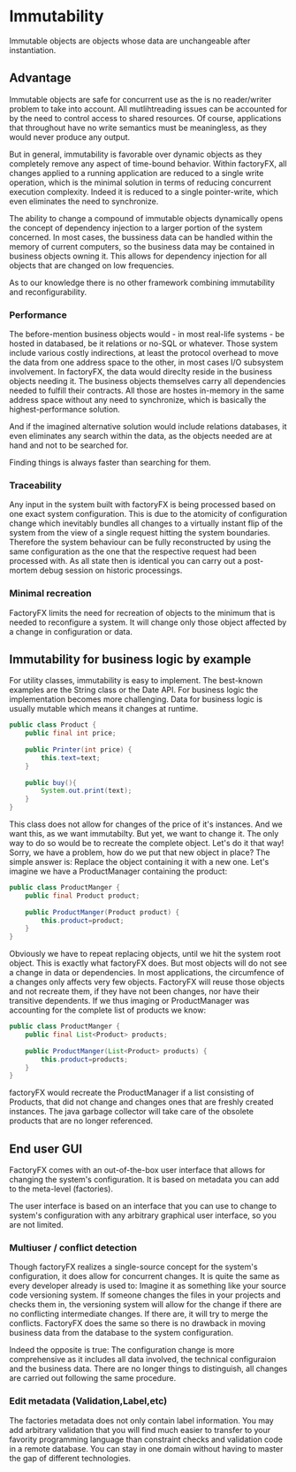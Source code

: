 # Immutability

Immutable objects are objects whose data are unchangeable after instantiation.

## Advantage

Immutable objects are safe for concurrent use as the is no reader/writer problem to take into account.
All mutlihtreading issues can be accounted for by the need to control access to shared resources. Of course,
applications that throughout have no write semantics must be meaningless, as they would never produce any output.

But in general, immutability is favorable over dynamic objects as they completely remove any aspect of time-bound behavior.
Within factoryFX, all changes applied to a running application are reduced to a single write operation, which is the minimal
solution in terms of reducing concurrent execution complexity. Indeed it is reduced to a single pointer-write, which even
eliminates the need to synchronize.

The ability to change a compound of immutable objects dynamically opens the concept of dependency injection to a larger
portion of the system concerned. In most cases, the bussiness data can be handled within the memory of current computers,
so the business data may be contained in business objects owning it. This allows for dependency injection for all objects
that are changed on low frequencies.

As to our knowledge there is no other framework combining immutabílity and reconfigurability.

### Performance

The before-mention business objects would - in most real-life systems - be hosted in databased, be it relations or no-SQL
or whatever. Those system include various costly indirections, at least the protocol overhead to move the data from one address
space to the other, in most cases I/O subsystem involvement. In factoryFX, the data would direclty reside in the business
objects needing it. The business objects themselves carry all dependencies needed to fulfill their contracts. All those
are hostes in-memory in the same address space without any need to synchronize, which is basically the highest-performance
solution.

And if the imagined alternative solution would include relations databases, it even eliminates any search within the data,
as the objects needed are at hand and not to be searched for.

Finding things is always faster than searching for them.

### Traceability

Any input in the system built with factoryFX is being processed based on one exact system configuration. This is due to
the atomicity of configuration change which inevitably bundles all changes to a virtually instant flip of the system from
the view of a single request hitting the system boundaries. Therefore the system behaviour can be fully reconstructed by
using the same configuration as the one that the respective request had been processed with. As all state then is identical
you can carry out a post-mortem debug session on historic processings.

### Minimal recreation

FactoryFX limits the need for recreation of objects to the minimum that is needed to reconfigure a system. It will change
only those object affected by a change in configuration or data.
 

## Immutability for business logic by example

For utility classes, immutability is easy to implement. The best-known examples are the String class or the Date API.
For business logic the implementation becomes more challenging. Data for business logic is usually mutable which means it changes at runtime.

```java
public class Product {
    public final int price;
    
    public Printer(int price) {
        this.text=text;
    }
    
    public buy(){
        System.out.print(text);
    }
}
```

This class does not allow for changes of the price of it's instances. And we want this, as we want immutabilty. But yet, we want to change
it. The only way to do so would be to recreate the complete object. Let's do it that way! Sorry, we have a problem, how do we
put that new object in place?
The simple answer is: Replace the object containing it with a new one. Let's imagine we have a ProductManager containing the product:

```java
public class ProductManger {
    public final Product product;
    
    public ProductManger(Product product) {
        this.product=product;
    }
}
```

Obviously we have to repeat replacing objects, until we hit the system root object. This is exactly what factoryFX does.
But most objects will do not see a change in data or dependencies. In most applications, the circumfence of a changes only
affects very few objects. FactoryFX will reuse those objects and not recreate them, if they have not been changes, nor
have their transitive dependents. If we thus imaging or ProductManager was accounting for the complete list of products we know:  

```java
public class ProductManger {
    public final List<Product> products;
    
    public ProductManger(List<Product> products) {
        this.product=products;
    }
}
```

factoryFX would recreate the ProductManager if a list consisting of Products, that did not change and changes ones that
are freshly created instances. The java garbage collector will take care of the obsolete products that are no longer referenced.

## End user GUI

FactoryFX comes with an out-of-the-box user interface that allows for changing the system's configuration. It is based on
metadata you can add to the meta-level (factories). 

The user interface is based on an interface that you can use to change to system's configuration with any arbitrary graphical
user interface, so you are not limited.


### Multiuser / conflict detection

Though factoryFX realizes a single-source concept for the system's configuration, it does allow for concurrent changes.
It is quite the same as every developer already is used to: Imagine it as something like your source code versioning system.
If someone changes the files in your projects and checks them in, the versioning system will allow for the change if
there are no conflicting intermediate changes. If there are, it will try to merge the conflicts. FactoryFX does the same
so there is no drawback in moving business data from the database to the system configuration.

Indeed the opposite is true: The configuration change is more comprehensive as it includes all data involved, the technical
configuraion and the business data. There are no longer things to distinguish, all changes are carried out following the
same procedure.   

### Edit metadata (Validation,Label,etc)

The factories metadata does not only contain label information. You may add arbitrary validation that you will find much
easier to transfer to your favority programming language than constraint checks and validation code in a remote database.
You can stay in one domain without having to master the gap of different technologies. 

